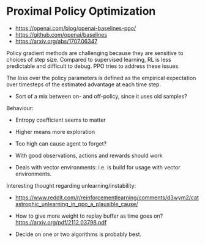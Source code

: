 # Proximal Policy Optimization

- https://openai.com/blog/openai-baselines-ppo/
- https://github.com/openai/baselines
- https://arxiv.org/abs/1707.06347

Policy gradient methods are challenging because they are sensitive to choices of step size. Compared to supervised learning, RL is less predictable and difficult to debug. PPO tries to address these issues.

The loss over the policy parameters is defined as the empirical expectation over timesteps of the estimated advantage at each time step.

- Sort of a mix between on- and off-policy, since it uses old samples?


Behaviour:

- Entropy coefficient seems to matter
- Higher means more exploration
- Too high can cause agent to forget?
- With good observations, actions and rewards should work


- Deals with vector environments: i.e. is build for usage with vector environments.

Interesting thought regarding unlearning/instability:

- https://www.reddit.com/r/reinforcementlearning/comments/d3wym2/catastrophic_unlearning_in_ppo_a_plausible_cause/


- How to give more weight to replay buffer as time goes on?
  https://arxiv.org/pdf/2112.03798.pdf

- Decide on one or two algorithms is probably best.